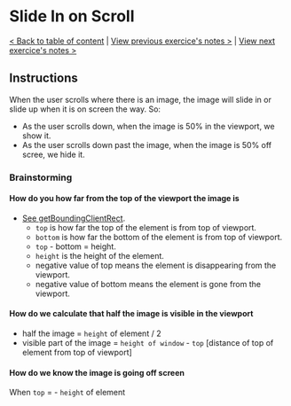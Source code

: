 # Slide In on Scroll

[< Back to table of content](../../README.md) |
[View previous exercice's notes >](../12-Key.Sequence.Detection/Notes.md) |
[View next exercice's notes >](../14-JavaScript.References.VS.Copying/Notes.md)

## Instructions

When the user scrolls where there is an image, the image will slide in or slide up when it is on screen the way.
So:

- As the user scrolls down, when the image is 50% in the viewport, we show it.
- As the user scrolls down past the image, when the image is 50% off scree, we hide it.

### Brainstorming

#### How do you how far from the top of the viewport the image is

- [See getBoundingClientRect](https://developer.mozilla.org/fr/docs/Web/API/Element/getBoundingClientRect).
  - `top` is how far the top of the element is from top of viewport.
  - `bottom` is how far the bottom of the element is from top of viewport.
  - `top` - bottom = height.
  - `height` is the height of the element.
  - negative value of top means the element is disappearing from the viewport.
  - negative value of bottom means the element is gone from the viewport.

#### How do we calculate that half the image is visible in the viewport

- half the image = `height` of element / 2
- visible part of the image = `height of window` - `top` [distance of top of element from top of viewport]

#### How do we know the image is going off screen

When `top` = - `height` of element
